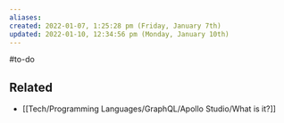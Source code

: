 ```yaml
---
aliases: 
created: 2022-01-07, 1:25:28 pm (Friday, January 7th)
updated: 2022-01-10, 12:34:56 pm (Monday, January 10th)
---
```

#to-do

## Related
- [[Tech/Programming Languages/GraphQL/Apollo Studio/What is it?]]